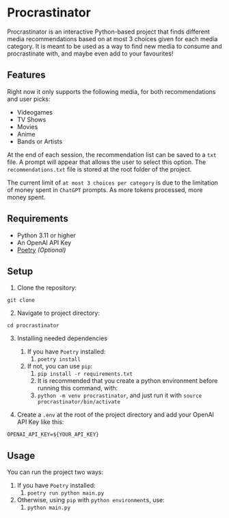# Procrastinator
Procrastinator is an interactive Python-based project that finds different media recommendations based on at most 3 choices given for each media category. It is meant to be used as a way to find new media to consume and procrastinate with, and maybe even add to your favourites!

## Features

Right now it only supports the following media, for both recommendations and user picks:
- Videogames
- TV Shows
- Movies
- Anime
- Bands or Artists

At the end of each session, the recommendation list can be saved to a `txt` file. A prompt will appear that allows the user to select this option. The `recommendations.txt` file is stored at the root folder of the project.

The current limit of `at most 3 choices per category` is due to the limitation of money spent in `ChatGPT` prompts. As more tokens processed, more money spent.

## Requirements
- Python 3.11 or higher
- An OpenAI API Key
- [Poetry](https://python-poetry.org/) _(Optional)_

## Setup
1. Clone the repository:

`git clone `

2. Navigate to project directory:

`cd procrastinator`

3. Installing needed dependencies
   1. If you have `Poetry` installed:
      1. `poetry install`
   2. If not, you can use `pip`:
      1. `pip install -r requirements.txt`
      2. It is recommended that you create a python environment before running this command, with:
      3. `python -m venv procrastinator`, and just run it with `source procrastinator/bin/activate`

4. Create a `.env` at the root of the project directory and add your OpenAI API Key like this:

`OPENAI_API_KEY=${YOUR_API_KEY}`

## Usage

You can run the project two ways:
1. If you have `Poetry` installed:
   1. `poetry run python main.py`
2. Otherwise, using `pip` with `python environment`s, use:
   1. `python main.py`

